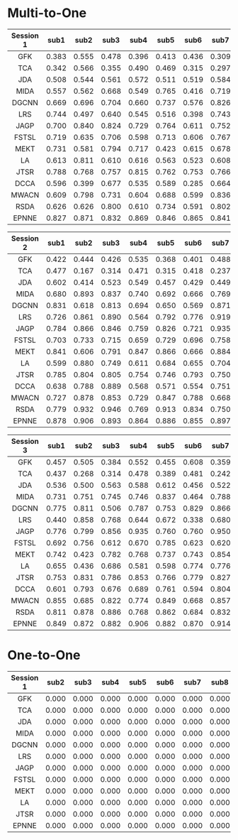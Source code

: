 # Multi-to-One

|Session 1  | sub1 | sub2 | sub3 | sub4 | sub5 |  sub6 |  sub7 |  sub8 |  sub9 |  sub10 |  sub11 |  sub12 |  sub13 |  sub14 |  sub15 | Avg | 
| :----: | :----: | :----: | :----: | :----: | :----: | :----: | :----: | ---- | ---- | ---- | ---- | ---- | ---- | ---- | ---- | ---- |
GFK | 0.383 | 0.555 | 0.478 | 0.396 | 0.413 | 0.436 | 0.309 | 0.364 | 0.645 | 0.488 | 0.378 | 0.450 | 0.381 | 0.577 | 0.354 | 0.440
TCA | 0.342 | 0.566 | 0.355 | 0.490 | 0.469 | 0.315 | 0.297 | 0.463 | 0.407 | 0.252 | 0.468 | 0.217 | 0.282 | 0.387 | 0.242 | 0.370
| JDA  | 0.508 | 0.544 | 0.561 | 0.572 | 0.511 | 0.519 | 0.584 | 0.559 | 0.519 | 0.450 | 0.556 | 0.558 | 0.695 | 0.487 | 0.563 | 0.546
MIDA | 0.557 | 0.562 | 0.668 | 0.549 | 0.765 | 0.416 | 0.719 | 0.545 | 0.622 | 0.682 | 0.603 | 0.545 | 0.666 | 0.552 | 0.582 | 0.602
DGCNN | 0.669 | 0.696 | 0.704 | 0.660 | 0.737 | 0.576 | 0.826 | 0.645 | 0.717 | 0.825 | 0.724 | 0.743 | 0.539 | 0.569 | 0.678 | 0.687
LRS | 0.744 | 0.497 | 0.640 | 0.545 | 0.516 | 0.398 | 0.743 | 0.588 | 0.685 | 0.824 | 0.722 | 0.598 | 0.639 | 0.432 | 0.798 | 0.625
JAGP| 0.700 | 0.840 | 0.824 | 0.729 | 0.764 | 0.611 | 0.752 | 0.740 | 0.854 | 0.815 | 0.848 | 0.769 | 0.792 | 0.812 | 0.930 | 0.785
FSTSL| 0.719 | 0.635 | 0.706 | 0.598 | 0.713 | 0.606 | 0.767 | 0.656 | 0.588 | 0.659 | 0.757 | 0.680 | 0.615 | 0.559 | 0.545 | 0.654
MEKT| 0.731 | 0.581 | 0.794 | 0.717 | 0.423 | 0.615 | 0.678 | 0.639 | 0.774 | 0.629 | 0.620 | 0.684 | 0.757 | 0.678 | 0.521 | 0.656
LA| 0.613 | 0.811 | 0.610 | 0.616 | 0.563 | 0.523 | 0.608 | 0.803 | 0.792 | 0.608 | 0.707 | 0.554 | 0.623 | 0.608 | 0.596 | 0.642
JTSR| 0.788 | 0.768 | 0.757 | 0.815 | 0.762 | 0.753 | 0.766 | 0.739 | 0.745 | 0.743 | 0.776 | 0.776 | 0.747 | 0.723 | 0.750 | 0.761
DCCA| 0.596 | 0.399 | 0.677 | 0.535 | 0.589 | 0.285 | 0.664 | 0.430 | 0.554 | 0.648 | 0.615 | 0.495 | 0.652 | 0.456 | 0.610 | 0.547
MWACN| 0.609 | 0.798 | 0.731 | 0.604 | 0.688 | 0.599 | 0.836 | 0.729 | 0.816 | 0.744 | 0.939 | 0.756 | 0.730 | 0.625 | 0.654 | 0.724
RSDA| 0.626 | 0.626 | 0.800 | 0.610 | 0.734 | 0.591 | 0.802 | 0.830 | 0.831 | 0.804 | 0.871 | 0.685 | 0.860 | 0.650 | 0.743 | 0.738
EPNNE| 0.827 | 0.871 | 0.832 | 0.869 | 0.846 | 0.865 | 0.841 | 0.832 | 0.848 | 0.852 | 0.860 | 0.794 | 0.828 | 0.848 | 0.852 | 0.844

|Session 2  | sub1 | sub2 | sub3 | sub4 | sub5 |  sub6 |  sub7 |  sub8 |  sub9 |  sub10 |  sub11 |  sub12 |  sub13 |  sub14 |  sub15 | Avg | 
| :----: | :----: | :----: | :----: | :----: | :----: | :----: | :----: | ---- | ---- | ---- | ---- | ---- | ---- | ---- | ---- | ---- |
GFK | 0.422 | 0.444 | 0.426 | 0.535 | 0.368 | 0.401 | 0.488 | 0.548 | 0.379 | 0.435 | 0.409 | 0.349 | 0.388 | 0.385 | 0.414 | 0.426
TCA | 0.477 | 0.167 | 0.314 | 0.471 | 0.315 | 0.418 | 0.237 | 0.376 | 0.151 | 0.322 | 0.507 | 0.279 | 0.287 | 0.252 | 0.252 | 0.322
| JDA  | 0.602 | 0.414 | 0.523 | 0.549 | 0.457 | 0.429 | 0.449 | 0.593 | 0.474 | 0.500 | 0.488 | 0.575 | 0.528 | 0.617 | 0.590 | 0.519
MIDA | 0.680 | 0.893 | 0.837 | 0.740 | 0.692 | 0.666 | 0.769 | 0.697 | 0.537 | 0.716 | 0.339 | 0.477 | 0.528 | 0.745 | 0.827 | 0.676
DGCNN | 0.831 | 0.618 | 0.813 | 0.694 | 0.650 | 0.569 | 0.871 | 0.710 | 0.680 | 0.656 | 0.651 | 0.585 | 0.662 | 0.754 | 0.703 | 0.696
LRS | 0.726 | 0.861 | 0.890 | 0.564 | 0.792 | 0.776 | 0.919 | 0.572 | 0.629 | 0.671 | 0.500 | 0.507 | 0.726 | 0.529 | 0.875 | 0.702
JAGP| 0.784 | 0.866 | 0.846 | 0.759 | 0.826 | 0.721 | 0.935 | 0.750 | 0.780 | 0.677 | 0.710 | 0.736 | 0.661 | 0.678 | 0.973 | 0.780
FSTSL| 0.703 | 0.733 | 0.715 | 0.659 | 0.729 | 0.696 | 0.758 | 0.658 | 0.688 | 0.588 | 0.627 | 0.632 | 0.699 | 0.621 | 0.605 | 0.674
MEKT| 0.841 | 0.606 | 0.791 | 0.847 | 0.866 | 0.666 | 0.884 | 0.418 | 0.727 | 0.627 | 0.678 | 0.475 | 0.673 | 0.560 | 0.775 | 0.696
LA| 0.599 | 0.880 | 0.749 | 0.611 | 0.684 | 0.655 | 0.704 | 0.769 | 0.633 | 0.626 | 0.600 | 0.422 | 0.581 | 0.606 | 0.942 | 0.671
JTSR| 0.785 | 0.804 | 0.805 | 0.754 | 0.746 | 0.793 | 0.750 | 0.907 | 0.833 | 0.751 | 0.795 | 0.742 | 0.736 | 0.750 | 0.783 | 0.782
DCCA| 0.638 | 0.788 | 0.889 | 0.568 | 0.571 | 0.554 | 0.751 | 0.679 | 0.556 | 0.613 | 0.544 | 0.653 | 0.555 | 0.598 | 0.672 | 0.642
MWACN| 0.727 | 0.878 | 0.853 | 0.729 | 0.847 | 0.788 | 0.668 | 0.899 | 0.738 | 0.688 | 0.747 | 0.653 | 0.781 | 0.820 | 0.675 | 0.766
RSDA| 0.779 | 0.932 | 0.946 | 0.769 | 0.913 | 0.834 | 0.750 | 0.942 | 0.688 | 0.743 | 0.868 | 0.877 | 0.797 | 0.814 | 0.609 | 0.817
EPNNE| 0.878 | 0.906 | 0.893 | 0.864 | 0.886 | 0.855 | 0.897 | 0.840 | 0.851 | 0.839 | 0.832 | 0.826 | 0.864 | 0.810 | 0.934 | 0.865

|Session 3 | sub1 | sub2 | sub3 | sub4 | sub5 |  sub6 |  sub7 |  sub8 |  sub9 |  sub10 |  sub11 |  sub12 |  sub13 |  sub14 |  sub15 | Avg | 
| :----: | :----: | :----: | :----: | :----: | :----: | :----: | :----: | ---- | ---- | ---- | ---- | ---- | ---- | ---- | ---- | ---- |
GFK | 0.457 | 0.505 | 0.384 | 0.552 | 0.455 | 0.608 | 0.359 | 0.403 | 0.428 | 0.447 | 0.254 | 0.428 | 0.386 | 0.346 | 0.411 | 0.428
TCA | 0.437 | 0.268 | 0.314 | 0.478 | 0.389 | 0.481 | 0.242 | 0.485 | 0.294 | 0.228 | 0.327 | 0.174 | 0.337 | 0.363 | 0.271 | 0.339
| JDA  | 0.536 | 0.500 | 0.563 | 0.588 | 0.612 | 0.456 | 0.522 | 0.455 | 0.623 | 0.582 | 0.532 | 0.517 | 0.453 | 0.589 | 0.563 | 0.541
MIDA | 0.731 | 0.751 | 0.745 | 0.746 | 0.837 | 0.464 | 0.788 | 0.681 | 0.379 | 0.742 | 0.432 | 0.614 | 0.708 | 0.829 | 0.845 | 0.686
DGCNN | 0.775 | 0.811 | 0.506 | 0.787 | 0.753 | 0.829 | 0.866 | 0.675 | 0.556 | 0.726 | 0.577 | 0.642 | 0.624 | 0.798 | 0.724 | 0.710
LRS | 0.440 | 0.858 | 0.768 | 0.644 | 0.672 | 0.338 | 0.680 | 0.565 | 0.293 | 0.614 | 0.519 | 0.599 | 0.669 | 0.742 | 0.629 | 0.602
JAGP| 0.776 | 0.799 | 0.856 | 0.935 | 0.760 | 0.760 | 0.950 | 0.861 | 0.736 | 0.820 | 0.613 | 0.744 | 0.707 | 0.857 | 0.784 | 0.797
FSTSL| 0.692 | 0.756 | 0.612 | 0.670 | 0.785 | 0.623 | 0.620 | 0.607 | 0.476 | 0.595 | 0.404 | 0.546 | 0.706 | 0.696 | 0.616 | 0.627
MEKT| 0.742 | 0.423 | 0.782 | 0.768 | 0.737 | 0.743 | 0.854 | 0.834 | 0.528 | 0.687 | 0.533 | 0.559 | 0.629 | 0.731 | 0.749 | 0.687
LA| 0.655 | 0.436 | 0.686 | 0.581 | 0.598 | 0.774 | 0.776 | 0.834 | 0.700 | 0.741 | 0.679 | 0.484 | 0.621 | 0.770 | 0.876 | 0.681
JTSR| 0.753 | 0.831 | 0.786 | 0.853 | 0.766 | 0.779 | 0.827 | 0.757 | 0.738 | 0.770 | 0.782 | 0.747 | 0.785 | 0.840 | 0.810 | 0.788
DCCA| 0.601 | 0.793 | 0.676 | 0.689 | 0.761 | 0.594 | 0.804 | 0.710 | 0.465 | 0.626 | 0.396 | 0.555 | 0.630 | 0.680 | 0.592 | 0.638
MWACN| 0.855 | 0.685 | 0.822 | 0.774 | 0.849 | 0.668 | 0.857 | 0.715 | 0.407 | 0.769 | 0.579 | 0.641 | 0.738 | 0.850 | 0.693 | 0.727
RSDA| 0.811 | 0.878 | 0.886 | 0.768 | 0.862 | 0.684 | 0.832 | 0.760 | 0.550 | 0.783 | 0.552 | 0.712 | 0.712 | 0.875 | 0.702 | 0.758
EPNNE| 0.849 | 0.872 | 0.882 | 0.906 | 0.882 | 0.870 | 0.914 | 0.900 | 0.878 | 0.866 | 0.833 | 0.891 | 0.883 | 0.847 | 0.887 | 0.877


# One-to-One
|Session 1   | sub2 | sub3 | sub4 | sub5 |  sub6 |  sub7 |  sub8 |  sub9 |  sub10 |  sub11 |  sub12 |  sub13 |  sub14 |  sub15 | Avg | 
| :----: | :----: | :----: | :----: | :----: | :----: | :----: | ---- | ---- | ---- | ---- | ---- | ---- | ---- | ---- | ---- |
GFK | 0.000 | 0.000 | 0.000 | 0.000 | 0.000 | 0.000 | 0.000 | 0.000 | 0.000 | 0.000 | 0.000 | 0.000 | 0.000 | 0.000 | 0.000 
TCA | 0.000 | 0.000 | 0.000 | 0.000 | 0.000 | 0.000 | 0.000 | 0.000 | 0.000 | 0.000 | 0.000 | 0.000 | 0.000 | 0.000 | 0.000
JDA | 0.000 | 0.000 | 0.000 | 0.000 | 0.000 | 0.000 | 0.000 | 0.000 | 0.000 | 0.000 | 0.000 | 0.000 | 0.000 | 0.000 | 0.000
MIDA | 0.000 | 0.000 | 0.000 | 0.000 | 0.000 | 0.000 | 0.000 | 0.000 | 0.000 | 0.000 | 0.000 | 0.000 | 0.000 | 0.000 | 0.000
DGCNN | 0.000 | 0.000 | 0.000 | 0.000 | 0.000 | 0.000 | 0.000 | 0.000 | 0.000 | 0.000 | 0.000 | 0.000 | 0.000 | 0.000 | 0.000
LRS | 0.000 | 0.000 | 0.000 | 0.000 | 0.000 | 0.000 | 0.000 | 0.000 | 0.000 | 0.000 | 0.000 | 0.000 | 0.000 | 0.000 | 0.000 
JAGP | 0.000 | 0.000 | 0.000 | 0.000 | 0.000 | 0.000 | 0.000 | 0.000 | 0.000 | 0.000 | 0.000 | 0.000 | 0.000 | 0.000 | 0.000
FSTSL | 0.000 | 0.000 | 0.000 | 0.000 | 0.000 | 0.000 | 0.000 | 0.000 | 0.000 | 0.000 | 0.000 | 0.000 | 0.000 | 0.000 | 0.000
MEKT | 0.000 | 0.000 | 0.000 | 0.000 | 0.000 | 0.000 | 0.000 | 0.000 | 0.000 | 0.000 | 0.000 | 0.000 | 0.000 | 0.000 | 0.000
LA | 0.000 | 0.000 | 0.000 | 0.000 | 0.000 | 0.000 | 0.000 | 0.000 | 0.000 | 0.000 | 0.000 | 0.000 | 0.000 | 0.000 | 0.000
JTSR | 0.000 | 0.000 | 0.000 | 0.000 | 0.000 | 0.000 | 0.000 | 0.000 | 0.000 | 0.000 | 0.000 | 0.000 | 0.000 | 0.000 | 0.000
EPNNE | 0.000 | 0.000 | 0.000 | 0.000 | 0.000 | 0.000 | 0.000 | 0.000 | 0.000 | 0.000 | 0.000 | 0.000 | 0.000 | 0.000 | 0.000 
